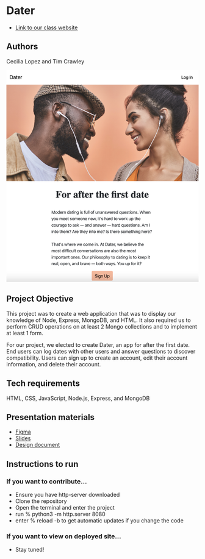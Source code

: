 # Dater

- [Link to our class website](https://johnguerra.co/classes/webDevelopment_fall_2022/)

## Authors
Cecilia Lopez and Tim Crawley

![Screenshot of homepage](public/images/homepage-screenshot.png)

## Project Objective
This project was to create a web application that was to display our knowledge of Node, Express, MongoDB, and HTML. It also required us to perform CRUD operations on at least 2 Mongo collections and to implement at least 1 form.

For our project, we elected to create Dater, an app for after the first date. End users can log dates with other users and answer questions to discover compatibility. Users can sign up to create an account, edit their account information, and delete their account. 

## Tech requirements
HTML, CSS, JavaScript, Node.js, Express, and MongoDB

## Presentation materials
- [Figma](https://www.figma.com/file/N8zzw8ZS8WbesDuE0PUzl4/DATER?node-id=0%3A1)
- [Slides](https://docs.google.com/presentation/d/1wf3s3hIevcCe_bZW5qeyfYavSss81cEx8uT3cJUXu8k/edit?usp=sharing)
- [Design document](https://docs.google.com/document/d/1rb24cq-ydbni-e_5yMbspL6zH0Q3o3al4k5vl59FoQw/edit?usp=sharing)

## Instructions to run
### If you want to contribute...
* Ensure you have http-server downloaded
* Clone the repository
* Open the terminal and enter the project
* run % python3 -m http.server 8080
* enter % reload -b to get automatic updates if you change the code

### If you want to view on deployed site...
* Stay tuned!
